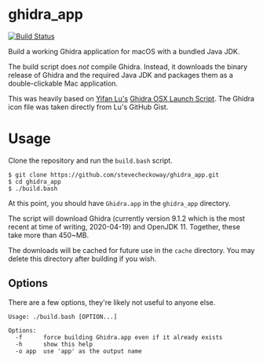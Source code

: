 # ghidra_app
[![Build Status](https://travis-ci.com/stevecheckoway/ghidra_app.svg?branch=master)](https://travis-ci.com/stevecheckoway/ghidra_app)

Build a working Ghidra application for macOS with a bundled Java JDK.

The build script does _not_ compile Ghidra. Instead, it downloads the binary
release of Ghidra and the required Java JDK and packages them as a
double-clickable Mac application.

This was heavily based on [Yifan Lu's](https://twitter.com/yifanlu) [Ghidra OSX Launch
Script](https://gist.github.com/yifanlu/e9965cdb148b550335e57899f790cad2). The
Ghidra icon file was taken directly from Lu's GitHub Gist.

# Usage
Clone the repository and run the `build.bash` script.
```
$ git clone https://github.com/stevecheckoway/ghidra_app.git
$ cd ghidra_app
$ ./build.bash
```

At this point, you should have `Ghidra.app` in the `ghidra_app` directory.

The script will download Ghidra (currently version 9.1.2 which is the most
recent at time of writing, 2020-04-19) and OpenJDK 11. Together, these take
more than 450~MB.

The downloads will be cached for future use in the `cache` directory. You may
delete this directory after building if you wish.

## Options
There are a few options, they're likely not useful to anyone else.

```
Usage: ./build.bash [OPTION...]

Options:
  -f      force building Ghidra.app even if it already exists
  -h      show this help
  -o app  use 'app' as the output name
```
